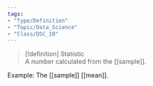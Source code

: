 ```yaml
---
tags:
- "Type/Definition"
- "Topic/Data_Science"
- "Class/DSC_10"
---
```

> [!definition] Statistic  
> A number calculated from the [[sample]].  

Example: The [[sample]] [[mean]].  
